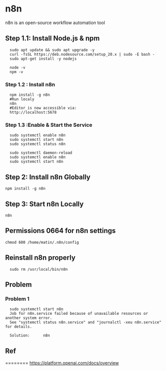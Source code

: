 # n8n
n8n is an open-source workflow automation tool

## Step 1.1: Install Node.js & npm

      sudo apt update && sudo apt upgrade -y
      curl -fsSL https://deb.nodesource.com/setup_20.x | sudo -E bash -
      sudo apt-get install -y nodejs

      node -v
      npm -v

### Step 1.2 : Install  n8n 

      npm install -g n8n
      #Run localy
      n8n      
      #Editor is now accessible via:
      http://localhost:5678   
      

### Step 1.3 :Enable & Start the Service
      sudo systemctl enable n8n
      sudo systemctl start n8n
      sudo systemctl status n8n

      sudo systemctl daemon-reload
      sudo systemctl enable n8n
      sudo systemctl start n8n
      
         





      
## Step 2: Install n8n Globally

    npm install -g n8n
## Step 3: Start n8n Locally

    n8n
## Permissions 0664 for n8n settings
    chmod 600 /home/matin/.n8n/config


## Reinstall n8n properly

      sudo rm /usr/local/bin/n8n


## Problem 

### Problem 1
      sudo systemctl start n8n
      Job for n8n.service failed because of unavailable resources or another system error.
      See "systemctl status n8n.service" and "journalctl -xeu n8n.service" for details.

      Solution:      n8n

      

## Ref
========
https://platform.openai.com/docs/overview
